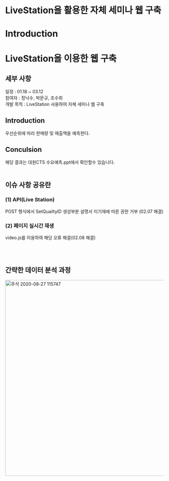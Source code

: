 #  LiveStation을 활용한 자체 세미나 웹 구축

# Introduction



# LiveStation을 이용한 웹 구축

## 세부 사항
일정 : 01.18 ~ 03.12<br>
참여자 : 정낙수, 박문규, 조수희 <br>
개발 목적 : LiveStation 사용하여 자체 세미나 웹 구축  <br>


## Introduction 

우선순위에 따라 판매량 및 매출액을 예측한다. <br> 
## Conculsion 
해당 결과는 대원CTS 수요예측.ppt에서 확인할수 있습니다.
<br><br>

## 이슈 사항 공유란 

### (1) API(Live Station) 
POST 형식에서 SetQuailtyID 생성부분 설명서 미기재에 따른 권한 거부 (02.07 해결)<br>
### (2) 페이지 실시간 재생 <br> 
video.js를 이용하여 해당 오류 해결(02.08 해결)

<br>

<br>

## 간략한 데이터 분석 과정
<img width="621" alt="주석 2020-08-27 115747" src="https://postfiles.pstatic.net/MjAxODEyMjJfMTA2/MDAxNTQ1NDc1Njg1MzI2.PfxeWEx1i8kObvYfWFehs3zLNKI8qDmeWRjldrBb7J4g.cNv6P7pMpVfUki_HVQcNuyJrYRv9Wrz0fpjsB610hX4g.JPEG.dmaker123/%EB%8D%B0%EC%9D%B4%ED%84%B0%EB%B6%84%EC%84%9D%ED%9D%90%EB%A6%84%EB%8F%84.jpg?type=w966">

<br><br>
==================================================


